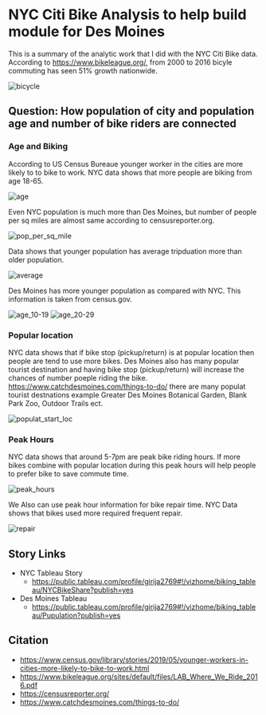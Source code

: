 # NYC Citi Bike Analysis to help build module for Des Moines
This is a summary of the analytic work that I did with the NYC Citi Bike data. According to https://www.bikeleague.org/, from 2000 to 2016 bicyle commuting has seen 51% growth nationwide.

![bicycle](images/simple-bicycle_t.jpg)
## Question: How population of city and population age and number of bike riders are connected
### Age and Biking
According to US Census Bureaue younger worker in the cities are more likely to to bike to work. NYC data shows that more people are biking from age 18-65.

![age](images/age.png)

Even NYC population is much more than Des Moines, but number of people per sq miles are almost same according to censusreporter.org.

![pop_per_sq_mile](images/pop_per_sq_mile.png)

Data shows that younger population has average tripduation more than older population.

![average](images/avg_tripduation.png)

Des Moines has more younger population as compared with NYC. This information is taken from census.gov.

![age_10-19](images/age_10_19.png)
![age_20-29](images/age_20_29.png)


### Popular location
NYC data shows that if bike stop (pickup/return) is at popular location then people are tend to use more bikes. Des Moines also has many popular tourist destination and having bike stop (pickup/return) will increase the chances of number poeple riding the bike. https://www.catchdesmoines.com/things-to-do/ there are many populat tourist destnations example Greater Des Moines Botanical Garden, Blank Park Zoo, Outdoor Trails ect.

![populat_start_loc](images/popular_start_loc.png)

### Peak Hours
NYC data shows that around 5-7pm are peak bike riding hours. If more bikes combine with popular location during this peak hours will help people to prefer bike to save commute time.

![peak_hours](images/peak_hours.png)

We Also can use peak hour information for bike repair time. NYC Data shows that bikes used more required frequent repair.

![repair](images/bike_utilization.png)

## Story Links
* NYC Tableau Story
    * https://public.tableau.com/profile/girija2769#!/vizhome/biking_tableau/NYCBikeShare?publish=yes
* Des Moines Tableau 
    * https://public.tableau.com/profile/girija2769#!/vizhome/biking_tableau/Pupulation?publish=yes

## Citation
* https://www.census.gov/library/stories/2019/05/younger-workers-in-cities-more-likely-to-bike-to-work.html
* https://www.bikeleague.org/sites/default/files/LAB_Where_We_Ride_2016.pdf
* https://censusreporter.org/
* https://www.catchdesmoines.com/things-to-do/


